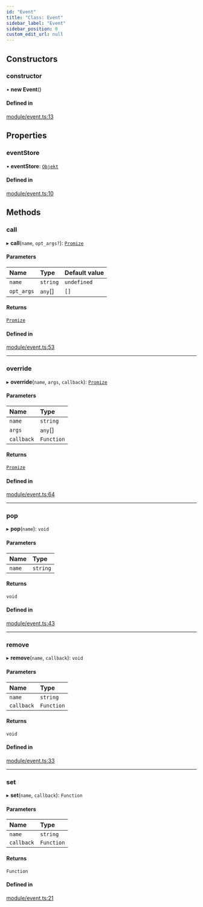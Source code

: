 ```yaml
---
id: "Event"
title: "Class: Event"
sidebar_label: "Event"
sidebar_position: 0
custom_edit_url: null
---
```


## Constructors

### constructor

• **new Event**()

#### Defined in

[module/event.ts:13](https://github.com/siposdani87/sui-js/blob/0baad71/src/module/event.ts#L13)

## Properties

### eventStore

• **eventStore**: [`Objekt`](Objekt.md)

#### Defined in

[module/event.ts:10](https://github.com/siposdani87/sui-js/blob/0baad71/src/module/event.ts#L10)

## Methods

### call

▸ **call**(`name`, `opt_args?`): [`Promize`](Promize.md)

#### Parameters

| Name | Type | Default value |
| :------ | :------ | :------ |
| `name` | `string` | `undefined` |
| `opt_args` | `any`[] | `[]` |

#### Returns

[`Promize`](Promize.md)

#### Defined in

[module/event.ts:53](https://github.com/siposdani87/sui-js/blob/0baad71/src/module/event.ts#L53)

___

### override

▸ **override**(`name`, `args`, `callback`): [`Promize`](Promize.md)

#### Parameters

| Name | Type |
| :------ | :------ |
| `name` | `string` |
| `args` | `any`[] |
| `callback` | `Function` |

#### Returns

[`Promize`](Promize.md)

#### Defined in

[module/event.ts:64](https://github.com/siposdani87/sui-js/blob/0baad71/src/module/event.ts#L64)

___

### pop

▸ **pop**(`name`): `void`

#### Parameters

| Name | Type |
| :------ | :------ |
| `name` | `string` |

#### Returns

`void`

#### Defined in

[module/event.ts:43](https://github.com/siposdani87/sui-js/blob/0baad71/src/module/event.ts#L43)

___

### remove

▸ **remove**(`name`, `callback`): `void`

#### Parameters

| Name | Type |
| :------ | :------ |
| `name` | `string` |
| `callback` | `Function` |

#### Returns

`void`

#### Defined in

[module/event.ts:33](https://github.com/siposdani87/sui-js/blob/0baad71/src/module/event.ts#L33)

___

### set

▸ **set**(`name`, `callback`): `Function`

#### Parameters

| Name | Type |
| :------ | :------ |
| `name` | `string` |
| `callback` | `Function` |

#### Returns

`Function`

#### Defined in

[module/event.ts:21](https://github.com/siposdani87/sui-js/blob/0baad71/src/module/event.ts#L21)
